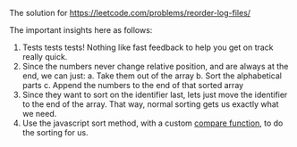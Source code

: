 The solution for https://leetcode.com/problems/reorder-log-files/

The important insights here as follows:
1. Tests tests tests! Nothing like fast feedback to help you get on track really quick.
2. Since the numbers never change relative position, and are always at the end, we can just:
 a. Take them out of the array
 b. Sort the alphabetical parts
 c. Append the numbers to the end of that sorted array
3. Since they want to sort on the identifier last, lets just move the identifier to the end of the array. That way, normal sorting gets us exactly what we need.
4. Use the javascript sort method, with a custom [compare function](https://developer.mozilla.org/en-US/docs/Web/JavaScript/Reference/Global_Objects/Array/sort#Syntax), to do the sorting for us. 